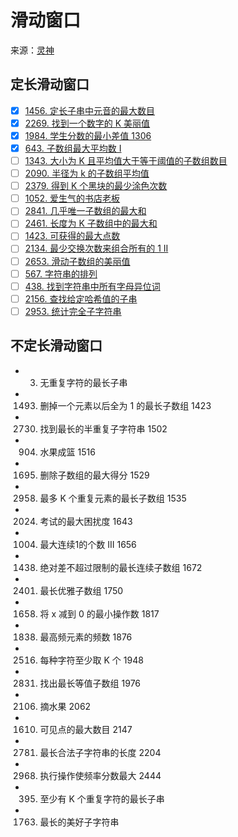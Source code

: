# 滑动窗口
来源：[灵神](https://leetcode.cn/circle/discuss/0viNMK/)
## 定长滑动窗口
- [x] [1456. 定长子串中元音的最大数目](https://leetcode.cn/problems/maximum-number-of-vowels-in-a-substring-of-given-length/)
- [x] [2269. 找到一个数字的 K 美丽值](https://leetcode.cn/problems/find-the-k-beauty-of-a-number/)
- [x] [1984. 学生分数的最小差值 1306](https://leetcode.cn/problems/minimum-difference-between-highest-and-lowest-of-k-scores/)
- [x] [643. 子数组最大平均数 I](https://leetcode.cn/problems/maximum-average-subarray-i/)
- [ ] [1343. 大小为 K 且平均值大于等于阈值的子数组数目](https://leetcode.cn/problems/number-of-sub-arrays-of-size-k-and-average-greater-than-or-equal-to-threshold/)
- [ ] [2090. 半径为 k 的子数组平均值](https://leetcode.cn/problems/k-radius-subarray-averages/)
- [ ] [2379. 得到 K 个黑块的最少涂色次数](https://leetcode.cn/problems/minimum-recolors-to-get-k-consecutive-black-blocks/)
- [ ] [1052. 爱生气的书店老板](https://leetcode.cn/problems/grumpy-bookstore-owner/)
- [ ] [2841. 几乎唯一子数组的最大和](https://leetcode.cn/problems/maximum-sum-of-almost-unique-subarray/)
- [ ] [2461. 长度为 K 子数组中的最大和](https://leetcode.cn/problems/maximum-sum-of-distinct-subarrays-with-length-k/)
- [ ] [1423. 可获得的最大点数](https://leetcode.cn/problems/maximum-points-you-can-obtain-from-cards/)
- [ ] [2134. 最少交换次数来组合所有的 1 II](https://leetcode.cn/problems/minimum-swaps-to-group-all-1s-together-ii/)
- [ ] [2653. 滑动子数组的美丽值](https://leetcode.cn/problems/sliding-subarray-beauty/)
- [ ] [567. 字符串的排列](https://leetcode.cn/problems/permutation-in-string/)
- [ ] [438. 找到字符串中所有字母异位词](https://leetcode.cn/problems/find-all-anagrams-in-a-string/)
- [ ] [2156. 查找给定哈希值的子串](https://leetcode.cn/problems/find-substring-with-given-hash-value/)
- [ ] [2953. 统计完全子字符串](https://leetcode.cn/problems/count-complete-substrings/)

## 不定长滑动窗口
- 3. 无重复字符的最长子串
- 1493. 删掉一个元素以后全为 1 的最长子数组 1423
- 2730. 找到最长的半重复子字符串 1502
- 904. 水果成篮 1516
- 1695. 删除子数组的最大得分 1529
- 2958. 最多 K 个重复元素的最长子数组 1535
- 2024. 考试的最大困扰度 1643
- 1004. 最大连续1的个数 III 1656
- 1438. 绝对差不超过限制的最长连续子数组 1672
- 2401. 最长优雅子数组 1750
- 1658. 将 x 减到 0 的最小操作数 1817
- 1838. 最高频元素的频数 1876
- 2516. 每种字符至少取 K 个 1948
- 2831. 找出最长等值子数组 1976
- 2106. 摘水果 2062
- 1610. 可见点的最大数目 2147
- 2781. 最长合法子字符串的长度 2204
- 2968. 执行操作使频率分数最大 2444
- 395. 至少有 K 个重复字符的最长子串
- 1763. 最长的美好子字符串